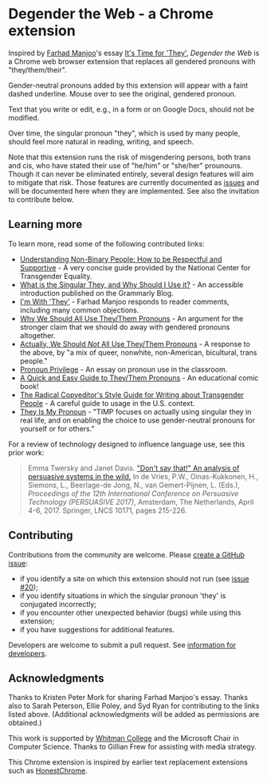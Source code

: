 # Degender the Web - a Chrome extension

Inspired by [Farhad Manjoo](https://www.nytimes.com/by/farhad-manjoo)'s essay 
[It's Time for 'They'](https://www.nytimes.com/2019/07/10/opinion/pronoun-they-gender.html), 
_Degender the Web_ is a Chrome web browser extension that replaces all gendered pronouns with "they/them/their".

Gender-neutral pronouns added by this extension will appear with a faint dashed underline. Mouse over to see the original, gendered pronoun. 

Text that you write or edit, e.g., in a form or on Google Docs, should not be modified.

Over time, the singular pronoun "they", which is used by many people, should feel more natural in reading, writing, and speech. 

Note that this extension runs the risk of misgendering persons, both trans and cis, 
who have stated their use of "he/him" or "she/her" prounouns. 
Though it can never be eliminated entirely, several design features will aim to mitigate that risk. 
Those features are currently documented as [issues](https://github.com/ProfJanetDavis/degender-the-web/issues) 
and will be documented here when they are implemented. 
See also the invitation to contribute below.

## Learning more

To learn more, read some of the following contributed links:
* [Understanding Non-Binary People: How to be Respectful and Supportive](https://transequality.org/issues/resources/understanding-non-binary-people-how-to-be-respectful-and-supportive) - A very concise guide provided by the National Center for Transgender Equality.
* [What is the Singular They, and Why Should I Use it?](https://www.grammarly.com/blog/use-the-singular-they/) - An accessible introduction published on the Grammarly Blog.
* [I'm With 'They'](https://www.nytimes.com/2019/07/12/opinion/gender-neutral-pronouns.html) - Farhad Manjoo responds to reader comments, including many common objections.
* [Why We Should All Use They/Them Pronouns](https://blogs.scientificamerican.com/voices/why-we-should-all-use-they-them-pronouns/) - An argument for the stronger claim that we should do away with gendered pronouns altogether.
* [Actually, We Should _Not_ All Use They/Them Pronouns](https://blogs.scientificamerican.com/voices/actually-we-should-not-all-use-they-them-pronouns/) - A response to the above, by "a mix of queer, nonwhite, non-American, bicultural, trans people."
* [Pronoun Privilege](https://www.nytimes.com/2016/09/26/opinion/pronoun-privilege.html) - An essay on pronoun use in the classroom.
* [A Quick and Easy Guide to They/Them Pronouns](https://www.archiebongiovanni.com/A-Quick-And-Easy-Guide-To-They-Them-Pronouns) - An educational comic book!
* [The Radical Copyeditor's Style Guide for Writing about Transgender People](https://radicalcopyeditor.com/2017/08/31/transgender-style-guide/) - A careful guide to usage in the U.S. context.
* [They Is My Pronoun](http://www.theyismypronoun.com/) - "TIMP focuses on actually using singular they in real life, and on enabling the choice to use gender-neutral pronouns for yourself or for others."


For a review of technology designed to influence language use, see this prior work:

>Emma Twersky and Janet Davis. 
>["Don't say that!" An analysis of persuasive systems in the wild.](http://cs.whitman.edu/~davisj/pubs/Persuasive2017_031_final.pdf)
>In de Vries, P.W., Oinas-Kukkonen, H., Siemons, L., Beerlage-de Jong, N., van Gemert-Pijnen, L. (Eds.), _Proceedings of the 12th International Conference on Persuasive Technology (PERSUASIVE 2017)_, Amsterdam, The Netherlands, April 4-6, 2017. Springer, LNCS 10171, pages 215-226.

## Contributing

Contributions from the community are welcome. Please [create a GitHub issue](https://github.com/janetlndavis/degender-the-web/issues/new):
* if you identify a site on which this extension should not run (see [issue #20](https://github.com/ProfJanetDavis/degender-the-web/issues/20));
* if you identify situations in which the singular pronoun 'they' is conjugated incorrectly;
* if you encounter other unexpected behavior (bugs) while using this extension;
* if you have suggestions for additional features.

Developers are welcome to submit a pull request. See [information for developers](DEVELOPMENT.md).

## Acknowledgments

Thanks to Kristen Peter Mork for sharing Farhad Manjoo's essay. Thanks also to Sarah Peterson, Ellie Poley, and Syd Ryan for contributing to the links listed above. (Additional acknowledgments will be added as permissions are obtained.)

This work is supported by [Whitman College](https://www.whitman.edu/) and the Microsoft Chair in Computer Science. Thanks to Gillian Frew for assisting with media strategy. 

This Chrome extension is inspired by earlier text replacement extensions such as 
[HonestChrome](http://untitledscience.github.io/HonestChrome/).
